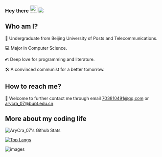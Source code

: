### Hey there <img src="https://user-images.githubusercontent.com/1303154/88677602-1635ba80-d120-11ea-84d8-d263ba5fc3c0.gif" width="24px" alt="hi"> ![](https://visitor-badge.glitch.me/badge?page_id=AryCra07.AryCra07)

## Who am I?

🏫 Undergraduate from Beijing University of Posts and Telecommunications.

💻 Major in Computer Science.

💕: Deep love for programming and literature.

🛠️ A convinced communist for a better tomorrow.

## How to reach me?

👬 Welcome to further contact me through email 703810491@qq.com or arycra_07@bupt.edu.cn


## More about my coding life

![AryCra_07's Github Stats](https://github-readme-stats.vercel.app/api?username=AryCra07&theme=swift&show_icons=true)

[![Top Langs](https://github-readme-stats.vercel.app/api/top-langs/?username=AryCra07&layout=compact)](https://github.com/anuraghazra/github-readme-stats)

![images](https://user-images.githubusercontent.com/90101071/169969031-bde9e7e6-e8a1-4c82-a1bc-4a4cb8b66858.jpg)

<!-- &bg_color=161320&text_color=D9E0EE&icon_color=DDB6F2&title_color=96CDFB -->
